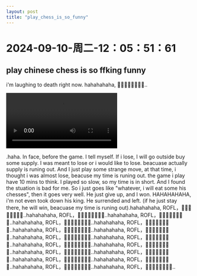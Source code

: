 ```yaml
--- 
layout: post 
title: "play_chess_is_so_funny" 
--- 
```

# 2024-09-10-周二-12：05：51：61 

## play chinese chess is so ffking funny

i'm laughing to death right now. hahahahaha, 🤣🤣🤣🤣🤣🤣🤣🤣..

<video controls>
	<source src="/assets/2024-09-10-12-10-13.mp4"  width="800" height="600" type="video/mp4">
</video>

.haha. In face, before the game. I tell myself. If i lose, I will go outside buy some supply. I was meant to lose or i would like to lose. beacuase actually supply is runing out. And I just play some strange move, at that time, i thought i was almost lose, beacuse my time is runing out. the game i play have 10 mins to think. I played so slow, so my time is in short. And I found the stuation is bad for me. So i just goes like "whatever, i will eat some his chesses", then it goes very well. He just give up, and I won. HAHAHAHAHA, i'm not even took down his king. He surrended and left. (if he just stay there, he will win, beacuase my time is runing out).hahahahaha, ROFL，🤣🤣🤣🤣🤣🤣🤣🤣..hahahahaha, ROFL，🤣🤣🤣🤣🤣🤣🤣🤣..hahahahaha, ROFL，🤣🤣🤣🤣🤣🤣🤣🤣..hahahahaha, ROFL，🤣🤣🤣🤣🤣🤣🤣🤣..hahahahaha, ROFL，🤣🤣🤣🤣🤣🤣🤣🤣..hahahahaha, ROFL，🤣🤣🤣🤣🤣🤣🤣🤣..hahahahaha, ROFL，🤣🤣🤣🤣🤣🤣🤣🤣..hahahahaha, ROFL，🤣🤣🤣🤣🤣🤣🤣🤣..hahahahaha, ROFL，🤣🤣🤣🤣🤣🤣🤣🤣..hahahahaha, ROFL，🤣🤣🤣🤣🤣🤣🤣🤣..hahahahaha, ROFL，🤣🤣🤣🤣🤣🤣🤣🤣..hahahahaha, ROFL，🤣🤣🤣🤣🤣🤣🤣🤣..hahahahaha, ROFL，🤣🤣🤣🤣🤣🤣🤣🤣..hahahahaha, ROFL，🤣🤣🤣🤣🤣🤣🤣🤣..hahahahaha, ROFL，🤣🤣🤣🤣🤣🤣🤣🤣..hahahahaha, ROFL，🤣🤣🤣🤣🤣🤣🤣🤣..hahahahaha, ROFL，🤣🤣🤣🤣🤣🤣🤣🤣..